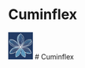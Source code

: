 # Cuminflex

<img src="https://github.com/Uygur-code/cuminflex/blob/main/cuminflex_logo.jpg" width=50/>  # Cuminflex
